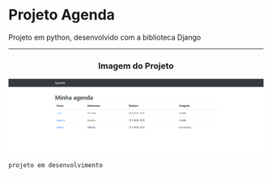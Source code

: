 # Projeto Agenda

<p>Projeto em python, desenvolvido com a biblioteca Django</p>

<hr>


<h3 align="center">Imagem do Projeto</h3>

![Project image](./image/image_project.png)

```
projeto em desenvolvimento
```